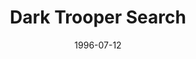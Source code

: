 ---
mission_id: dtsearch
slug: "dark-trooper-search"
editorsChoice:
title: "Dark Trooper Search"
authors: 
    - "Hunter"
date: 1996-07-12
filename: "dtsearch.zip"
description: "While working on a mission on Tatooine, Kyle ran into a bounty hunter with a Dark Trooper suit. Though he was able to defeat him, the existence of a Dark Trooper suit was very unsettling, as he had thought all of them had gone up with the Arc Hammer. He headed to Murdock Station to find out what he could, determined to track down the source of the suits and destroy them."
cover: "dtsearch.png"
levelReplaced:	SECBASE
difficulty: yes
bm:	yes
fme: yes
wax: yes
three_do: yes
voc: yes
gmd: no
vue: yes
lfd: no
base: "New level from scratch" 
editors: "DFUSE"

---